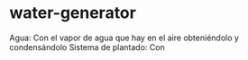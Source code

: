 # water-generator

Agua: Con el vapor de agua que hay en el aire obteniéndolo y condensándolo
Sistema de plantado: Con 
